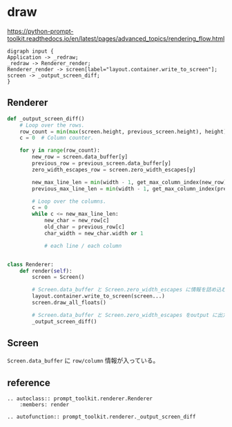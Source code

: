 # draw

<https://python-prompt-toolkit.readthedocs.io/en/latest/pages/advanced_topics/rendering_flow.html>
```{graphviz}
digraph input {
Application -> _redraw;
_redraw -> Renderer_render;
Renderer_render -> screen[label="layout.container.write_to_screen"];
screen -> _output_screen_diff;
}
```

## Renderer


```py
def _output_screen_diff()
    # Loop over the rows.
    row_count = min(max(screen.height, previous_screen.height), height)
    c = 0  # Column counter.

    for y in range(row_count):
        new_row = screen.data_buffer[y]
        previous_row = previous_screen.data_buffer[y]
        zero_width_escapes_row = screen.zero_width_escapes[y]

        new_max_line_len = min(width - 1, get_max_column_index(new_row))
        previous_max_line_len = min(width - 1, get_max_column_index(previous_row))

        # Loop over the columns.
        c = 0
        while c <= new_max_line_len:
            new_char = new_row[c]
            old_char = previous_row[c]
            char_width = new_char.width or 1

            # each line / each column


class Renderer:
    def render(self):
        screen = Screen()

        # Screen.data_buffer と Screen.zero_width_escapes に情報を詰め込む
        layout.container.write_to_screen(screen...)
        screen.draw_all_floats()

        # Screen.data_buffer と Screen.zero_width_escapes をoutput に出力する
        _output_screen_diff()
```

## Screen

`Screen.data_buffer` に `row/column` 情報が入っている。

## reference

```{eval-rst}
.. autoclass:: prompt_toolkit.renderer.Renderer
    :members: render

.. autofunction:: prompt_toolkit.renderer._output_screen_diff
```

